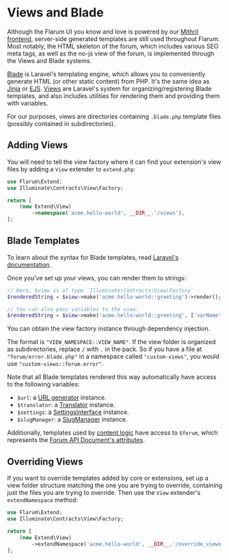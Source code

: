 # Views and Blade

Although the Flarum UI you know and love is powered by our [Mithril frontend](frontend), server-side generated templates are still used throughout Flarum. Most notably, the HTML skeleton of the forum, which includes various SEO meta tags, as well as the no-js view of the forum, is implemented through the Views and Blade systems.

[Blade](https://laravel.com/docs/11.x/blade) is Laravel's templating engine, which allows you to conveniently generate HTML (or other static content) from PHP. It's the same idea as [Jinja](https://jinja.palletsprojects.com/en/3.0.x/) or [EJS](https://ejs.co/). [Views](https://laravel.com/docs/11.x/views) are Laravel's system for organizing/registering Blade templates, and also includes utilities for rendering them and providing them with variables.

For our purposes, views are directories containing `.blade.php` template files (possibly contained in subdirectories).

## Adding Views

You will need to tell the view factory where it can find your extension's view files by adding a `View` extender to `extend.php`:

```php
use Flarum\Extend;
use Illuminate\Contracts\View\Factory;

return [
    (new Extend\View)
        ->namespace('acme.hello-world', __DIR__.'/views'),
];
```


## Blade Templates

To learn about the syntax for Blade templates, read [Laravel's documentation](https://laravel.com/docs/11.x/blade).

Once you've set up your views, you can render them to strings:

```php
// Here, $view is of type `Illuminate\Contracts\View\Factory`
$renderedString = $view->make('acme.hello-world::greeting')->render();

// You can also pass variables to the view:
$renderedString = $view->make('acme.hello-world::greeting', ['varName' => true])->render();
```

You can obtain the view factory instance through dependency injection.

The format is `"VIEW_NAMESPACE::VIEW_NAME"`. If the view folder is organized as subdirectories, replace `/` with `.` in the pack. So if you have a file at `"forum/error.blade.php"` in a namespace called `"custom-views"`, you would use `"custom-views::forum.error"`.

Note that all Blade templates rendered this way automatically have access to the following variables:

- `$url`: a [URL generator](routes#generating-urls) instance.
- `$translator`: a [Translator](i18n#server-side-translation) instance.
- `$settings`: a [SettingsInterface](settings) instance.
- `$slugManager`: a [SlugManager](slugging) instance.

Additionally, templates used by [content logic](routes#content) have access to `$forum`, which represents the [Forum API Document's attributes](https://github.com/flarum/framework/blob/2.x/framework/core/src/Api/Resource/ForumResource.php).

## Overriding Views

If you want to override templates added by core or extensions, set up a view folder structure matching the one you are trying to override, containing just the files you are trying to override. Then use the `View` extender's `extendNamespace` method:

```php
use Flarum\Extend;
use Illuminate\Contracts\View\Factory;

return [
    (new Extend\View)
        ->extendNamespace('acme.hello-world', __DIR__.'/override_views'),
];
```
